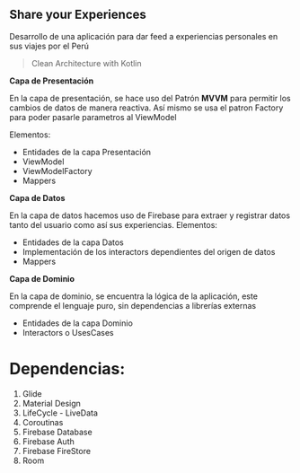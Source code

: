 ## Share your Experiences
Desarrollo de una aplicación para dar feed a experiencias personales en sus viajes por el Perú 

> Clean Architecture with Kotlin

**Capa de Presentación**

En la capa de presentación, se hace uso del Patrón **MVVM** para permitir los cambios de datos de manera reactiva.
Así mismo se usa el patron Factory para poder pasarle parametros al ViewModel

Elementos:
- Entidades de la capa Presentación
- ViewModel
- ViewModelFactory
- Mappers


**Capa de Datos**

En la capa de datos hacemos uso de Firebase para extraer y registrar datos tanto del usuario como así sus experiencias.
Elementos:
- Entidades de la capa Datos
- Implementación de los interactors dependientes del origen de datos
- Mappers


**Capa de Dominio**

En la capa de dominio, se encuentra la lógica de la aplicación, este comprende el lenguaje puro, sin dependencias a librerías externas
- Entidades de la capa Dominio
- Interactors o UsesCases


# Dependencias:
1. Glide
2. Material Design
3. LifeCycle - LiveData
4. Coroutinas
5. Firebase Database
6. Firebase Auth
7. Firebase FireStore
8. Room

